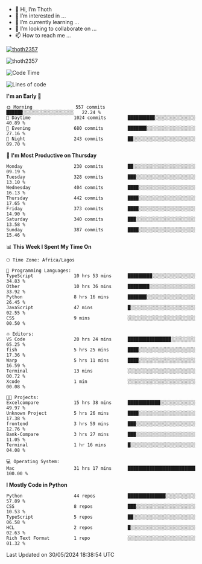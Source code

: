<!---
thoth2357/thoth2357 is a ✨ special ✨ repository because its `README.md` (this file) appears on your GitHub profile.
You can click the Preview link to take a look at your changes.
--->

- 👋 Hi, I’m Thoth
- 👀 I’m interested in ...
- 🌱 I’m currently learning ...
- 💞️ I’m looking to collaborate on ...
- 📫 How to reach me ...


<p align="left"> <a href="https://github.com/ryo-ma/github-profile-trophy"><img src="https://github-profile-trophy.vercel.app/?username=thoth2357&theme=gruvbox&no-bg=true&no-frame=false&title=MultiLanguage,Commits,Repositories,Stars,Followers,PullRequest,Reviews,Issues" alt="thoth2357" /></a> </p>

<p align="left"> <img src="https://komarev.com/ghpvc/?username=thoth2357&label=Profile%20views&color=0e75b6&style=flat" alt="thoth2357" /> </p>

<!--START_SECTION:waka-->
![Code Time](http://img.shields.io/badge/Code%20Time-2%2C990%20hrs%2026%20mins-blue)

![Lines of code](https://img.shields.io/badge/From%20Hello%20World%20I%27ve%20Written-30.9%20million%20lines%20of%20code-blue)

**I'm an Early 🐤** 

```text
🌞 Morning                557 commits         ██████░░░░░░░░░░░░░░░░░░░   22.24 % 
🌆 Daytime                1024 commits        ██████████░░░░░░░░░░░░░░░   40.89 % 
🌃 Evening                680 commits         ███████░░░░░░░░░░░░░░░░░░   27.16 % 
🌙 Night                  243 commits         ██░░░░░░░░░░░░░░░░░░░░░░░   09.70 % 
```
📅 **I'm Most Productive on Thursday** 

```text
Monday                   230 commits         ██░░░░░░░░░░░░░░░░░░░░░░░   09.19 % 
Tuesday                  328 commits         ███░░░░░░░░░░░░░░░░░░░░░░   13.10 % 
Wednesday                404 commits         ████░░░░░░░░░░░░░░░░░░░░░   16.13 % 
Thursday                 442 commits         ████░░░░░░░░░░░░░░░░░░░░░   17.65 % 
Friday                   373 commits         ████░░░░░░░░░░░░░░░░░░░░░   14.90 % 
Saturday                 340 commits         ███░░░░░░░░░░░░░░░░░░░░░░   13.58 % 
Sunday                   387 commits         ████░░░░░░░░░░░░░░░░░░░░░   15.46 % 
```


📊 **This Week I Spent My Time On** 

```text
🕑︎ Time Zone: Africa/Lagos

💬 Programming Languages: 
TypeScript               10 hrs 53 mins      █████████░░░░░░░░░░░░░░░░   34.83 % 
Other                    10 hrs 36 mins      ████████░░░░░░░░░░░░░░░░░   33.92 % 
Python                   8 hrs 16 mins       ███████░░░░░░░░░░░░░░░░░░   26.45 % 
JavaScript               47 mins             █░░░░░░░░░░░░░░░░░░░░░░░░   02.55 % 
CSS                      9 mins              ░░░░░░░░░░░░░░░░░░░░░░░░░   00.50 % 

🔥 Editors: 
VS Code                  20 hrs 24 mins      ████████████████░░░░░░░░░   65.25 % 
fish                     5 hrs 25 mins       ████░░░░░░░░░░░░░░░░░░░░░   17.36 % 
Warp                     5 hrs 11 mins       ████░░░░░░░░░░░░░░░░░░░░░   16.59 % 
Terminal                 13 mins             ░░░░░░░░░░░░░░░░░░░░░░░░░   00.72 % 
Xcode                    1 min               ░░░░░░░░░░░░░░░░░░░░░░░░░   00.08 % 

🐱‍💻 Projects: 
Excelcompare             15 hrs 38 mins      ████████████░░░░░░░░░░░░░   49.97 % 
Unknown Project          5 hrs 26 mins       ████░░░░░░░░░░░░░░░░░░░░░   17.38 % 
frontend                 3 hrs 59 mins       ███░░░░░░░░░░░░░░░░░░░░░░   12.76 % 
Bank-Compare             3 hrs 27 mins       ███░░░░░░░░░░░░░░░░░░░░░░   11.05 % 
Terminal                 1 hr 16 mins        █░░░░░░░░░░░░░░░░░░░░░░░░   04.08 % 

💻 Operating System: 
Mac                      31 hrs 17 mins      █████████████████████████   100.00 % 
```

**I Mostly Code in Python** 

```text
Python                   44 repos            ██████████████░░░░░░░░░░░   57.89 % 
CSS                      8 repos             ███░░░░░░░░░░░░░░░░░░░░░░   10.53 % 
TypeScript               5 repos             ██░░░░░░░░░░░░░░░░░░░░░░░   06.58 % 
HCL                      2 repos             █░░░░░░░░░░░░░░░░░░░░░░░░   02.63 % 
Rich Text Format         1 repo              ░░░░░░░░░░░░░░░░░░░░░░░░░   01.32 % 
```




 Last Updated on 30/05/2024 18:38:54 UTC
<!--END_SECTION:waka-->
<!--![](http://github-profile-summary-cards.vercel.app/api/cards/profile-details?username=thoth2357&theme=2077)

![](http://github-profile-summary-cards.vercel.app/api/cards/stats?username=thoth2357&theme=2077)![](http://github-profile-summary-cards.vercel.app/api/cards/productive-time?username=thoth2357&theme=2077&utcOffset=8) -->
